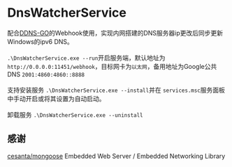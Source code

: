 # DnsWatcherService

配合<a href="https://github.com/jeessy2/ddns-go">DDNS-GO</a>的Webhook使用，实现内网搭建的DNS服务器ip更改后同步更新Windows的ipv6 DNS。
<br/><br/>
`.\DnsWatcherService.exe --run`开启服务端，默认地址为 `http://0.0.0.0:11451/webhook`，目标网卡为`以太网`，备用地址为Google公共DNS `2001:4860:4860::8888`
<br/><br/>
支持安装服务 `.\DnsWatcherService.exe --install`并在 `services.msc`服务面板中手动开启或将其设置为自动启动。<br/><br/>
卸载服务 `.\DnsWatcherService.exe --uninstall`


## 感谢
<a href="https://github.com/cesanta/mongoose">cesanta/mongoose</a> Embedded Web Server / Embedded Networking Library
